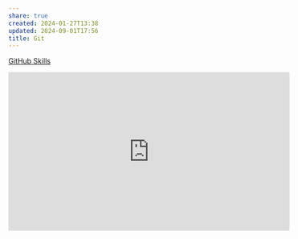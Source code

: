 ```yaml
---
share: true
created: 2024-01-27T13:38
updated: 2024-09-01T17:56
title: Git
---
```



[GitHub Skills](https://skills.github.com/)
<iframe width="560" height="315" src="https://www.youtube.com/embed/watch?v=CPLdltN7wgE" title="YouTube video player" frameborder="0" allow="accelerometer; autoplay; clipboard-write; encrypted-media; gyroscope; picture-in-picture; web-share" referrerpolicy="strict-origin-when-cross-origin" allowfullscreen></iframe>
